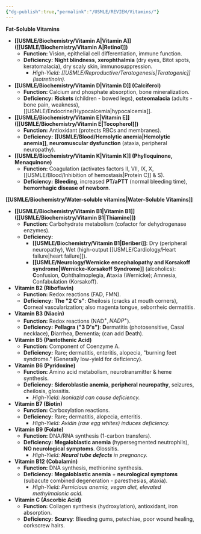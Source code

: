 ```yaml
---
{"dg-publish":true,"permalink":"/USMLE/REVIEW/Vitamins/"}
---
```


**Fat-Soluble Vitamins**

- **[[USMLE/Biochemistry/Vitamin A\|Vitamin A]] ([[USMLE/Biochemistry/Vitamin A\|Retinol]])**
    - **Function:** Vision, epithelial cell differentiation, immune function.
    - **Deficiency:** **Night blindness**, **xerophthalmia** (dry eyes, Bitot spots, keratomalacia), dry scaly skin, immunosuppression.
        - _High-Yield: [[USMLE/Reproductive/Teratogenesis\|Teratogenic]] (isotretinoin)._
- **[[USMLE/Biochemistry/Vitamin D\|Vitamin D]] (Calciferol)**
    - **Function:** Calcium and phosphate absorption, bone mineralization.
    - **Deficiency:** **Rickets** (children - bowed legs), **osteomalacia** (adults - bone pain, weakness), [[USMLE/Endocrine/Hypocalcemia\|hypocalcemia]].
- **[[USMLE/Biochemistry/Vitamin E\|Vitamin E]] ([[USMLE/Biochemistry/Vitamin E\|Tocopherol]])**
    - **Function:** Antioxidant (protects RBCs and membranes).
    - **Deficiency:** **[[USMLE/Blood/Hemolytic anemia\|Hemolytic anemia]]**, **neuromuscular dysfunction** (ataxia, peripheral neuropathy).
- **[[USMLE/Biochemistry/Vitamin K\|Vitamin K]] (Phylloquinone, Menaquinone)**
    - **Function:** Coagulation (activates factors II, VII, IX, X, [[USMLE/Blood/Inhibition of hemostasis\|Protein C]] & S).
    - **Deficiency:** **Bleeding**, increased **PT/aPTT** (normal bleeding time), **hemorrhagic disease of newborn**.

**[[USMLE/Biochemistry/Water-soluble vitamins\|Water-Soluble Vitamins]]**

- **[[USMLE/Biochemistry/Vitamin B1\|Vitamin B1]] ([[USMLE/Biochemistry/Vitamin B1\|Thiamine]])**
    - **Function:** Carbohydrate metabolism (cofactor for dehydrogenase enzymes).
    - **Deficiency:**
        - **[[USMLE/Biochemistry/Vitamin B1\|Beriberi]]:** Dry (peripheral neuropathy), Wet (high-output [[USMLE/Cardiology/Heart failure\|heart failure]]).
        - **[[USMLE/Neurology/Wernicke encephalopathy and Korsakoff syndrome\|Wernicke-Korsakoff Syndrome]]** (alcoholics): **C**onfusion, **O**phthalmoplegia, **A**taxia (Wernicke); Amnesia, Confabulation (Korsakoff).
- **Vitamin B2 (Riboflavin)**
    - **Function:** Redox reactions (FAD, FMN).
    - **Deficiency:** **The "2 C's"**: **C**heilosis (cracks at mouth corners), **C**orneal vascularization; also magenta tongue, seborrheic dermatitis.
- **Vitamin B3 (Niacin)**
    - **Function:** Redox reactions (NAD$^+,NADP^+$).
    - **Deficiency:** **Pellagra ("3 D's")**: **D**ermatitis (photosensitive, Casal necklace), **D**iarrhea, **D**ementia; (can add **D**eath).
- **Vitamin B5 (Pantothenic Acid)**
    - **Function:** Component of Coenzyme A.
    - **Deficiency:** Rare; dermatitis, enteritis, alopecia, "burning feet syndrome." (Generally low-yield for deficiency).
- **Vitamin B6 (Pyridoxine)**
    - **Function:** Amino acid metabolism, neurotransmitter & heme synthesis.
    - **Deficiency:** **Sideroblastic anemia**, **peripheral neuropathy**, seizures, cheilosis, glossitis.
        - _High-Yield: Isoniazid can cause deficiency._
- **Vitamin B7 (Biotin)**
    - **Function:** Carboxylation reactions.
    - **Deficiency:** Rare; dermatitis, alopecia, enteritis.
        - _High-Yield: Avidin (raw egg whites) induces deficiency._
- **Vitamin B9 (Folate)**
    - **Function:** DNA/RNA synthesis (1-carbon transfers).
    - **Deficiency:** **Megaloblastic anemia** (hypersegmented neutrophils), **NO neurological symptoms**. Glossitis.
        - _High-Yield: **Neural tube defects** in pregnancy._
- **Vitamin B12 (Cobalamin)**
    - **Function:** DNA synthesis, methionine synthesis.
    - **Deficiency:** **Megaloblastic anemia** + **neurological symptoms** (subacute combined degeneration - paresthesias, ataxia).
        - _High-Yield: Pernicious anemia, vegan diet, elevated methylmalonic acid._
- **Vitamin C (Ascorbic Acid)**
    - **Function:** Collagen synthesis (hydroxylation), antioxidant, iron absorption.
    - **Deficiency:** **Scurvy**: Bleeding gums, petechiae, poor wound healing, corkscrew hairs.

